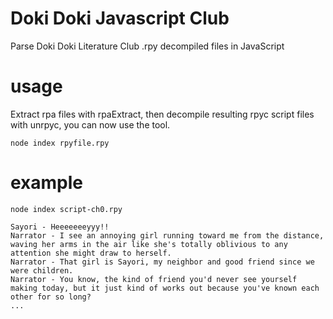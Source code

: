 # Doki Doki Javascript Club

Parse Doki Doki Literature Club .rpy decompiled files in JavaScript

# usage

Extract rpa files with rpaExtract, then decompile resulting rpyc script files with unrpyc, you can now use the tool.<br>

```
node index rpyfile.rpy
```

# example

```
node index script-ch0.rpy
```

```
Sayori - Heeeeeeeyyy!!
Narrator - I see an annoying girl running toward me from the distance, waving her arms in the air like she's totally oblivious to any attention she might draw to herself.
Narrator - That girl is Sayori, my neighbor and good friend since we were children.
Narrator - You know, the kind of friend you'd never see yourself making today, but it just kind of works out because you've known each other for so long?
...
```

